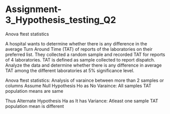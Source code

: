 # Assignment-3_Hypothesis_testing_Q2

Anova ftest statistics

A hospital wants to determine whether there is any difference in the average Turn Around Time (TAT) of reports of the laboratories on their preferred list. They collected a random sample and recorded TAT for reports of 4 laboratories. TAT is defined as sample collected to report dispatch. Analyze the data and determine whether there is any difference in average TAT among the different laboratories at 5% significance level.

Anova ftest statistics: Analysis of varaince between more than 2 samples or columns Assume Null Hypothesis Ho as No Varaince: All samples TAT population means are same

Thus Alternate Hypothesis Ha as It has Variance: Atleast one sample TAT population mean is different
